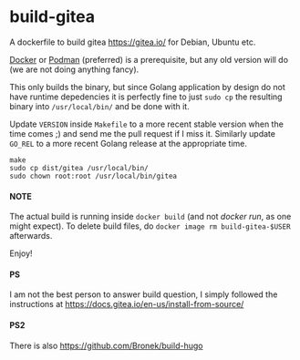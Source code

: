 # build-gitea

A dockerfile to build gitea https://gitea.io/ for Debian, Ubuntu etc.

[Docker](https://docs.docker.com/install/linux/docker-ce/ubuntu/) or [Podman](https://podman.io/getting-started/installation.html) (preferred) is a prerequisite, but any old version will do (we are not doing anything fancy).

This only builds the binary, but since Golang application by design do not have runtime depedencies it is
perfectly fine to just `sudo cp` the resulting binary into `/usr/local/bin/` and be done with it.

Update `VERSION` inside `Makefile` to a more recent stable version when the time comes ;) and send me the pull request if
I miss it. Similarly update `GO_REL` to a more recent Golang release at the appropriate time.


```
make
sudo cp dist/gitea /usr/local/bin/
sudo chown root:root /usr/local/bin/gitea
```

#### NOTE

The actual build is running inside `docker build` (and not *docker run*, as one might expect). To delete build files, do `docker image rm build-gitea-$USER` afterwards.

Enjoy!


#### PS

I am not the best person to answer build question, I simply followed the instructions at https://docs.gitea.io/en-us/install-from-source/

#### PS2

There is also https://github.com/Bronek/build-hugo
